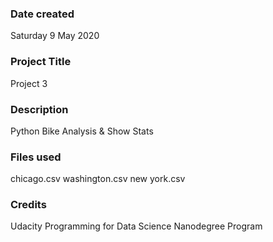 ### Date created
Saturday 9 May 2020

### Project Title
Project 3

### Description
Python Bike Analysis & Show Stats

### Files used
chicago.csv
washington.csv
new york.csv

### Credits
Udacity Programming for Data Science Nanodegree Program
